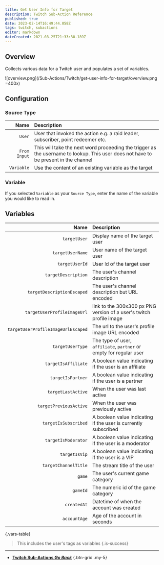 ```yaml
---
title: Get User Info for Target
description: Twitch Sub-Action Reference
published: true
date: 2023-02-14T16:49:44.058Z
tags: twitch, subactions
editor: markdown
dateCreated: 2021-08-25T21:33:30.189Z
---
```


## Overview
Collects various data for a Twitch user and populates a set of variables.

![overview.png](/Sub-Actions/Twitch/get-user-info-for-target/overview.png =400x)

## Configuration
### Source Type
Name | Description
----:|:------------
`User` | User that invoked the action e.g. a raid leader, subscriber, point redeemer etc.
`From Input` | This will take the next word proceeding the trigger as the username to lookup. This user does not have to be present in the channel
`Variable` | Use the content of an existing variable as the target

### Variable
If you selected `Variable` as your `Source Type`, enter the name of the variable you would like to read in.

## Variables
Name | Description
----:|:------------
`targetUser` | Display name of the target user
`targetUserName` | User name of the target user
`targetUserId` | User Id of the target user
`targetDescription` | The user's channel description
`targetDescriptionEscaped` | The user's channel description but URL encoded
`targetUserProfileImageUrl` | link to the 300x300 px PNG version of a user's twitch profile image
`targetUserProfileImageUrlEscaped` | The url to the user's profile image URL encoded
`targetUserType` | The type of user, `affiliate`, `partner` or empty for regular user
`targetIsAffiliate` | A boolean value indicating if the user is an affiliate
`targetIsPartner` | A boolean value indicating if the user is a partner
`targetLastActive` | When the user was last active
`targetPreviousActive` | When the user was previously active
`targetIsSubscribed` | A boolean value indicating if the user is currently subscribed
`targetIsModerator` | A boolean value indicating if the user is a moderator
`targetIsVip` | A boolean value indicating if the user is a VIP
`targetChannelTitle` | The stream title of the user
`game` | The user's current game category
`gameId` | The numeric id of the game category
`createdAt` | Datetime of when the account was created
`accountAge` | Age of the account in seconds
{.vars-table}

> This includes the user's tags as variables
{.is-success}

---

- [<i class="mdi mdi-chevron-left"></i>**Twitch Sub-Actions *Go Back***](/Sub-Actions/Twitch)
{.btn-grid .my-5}